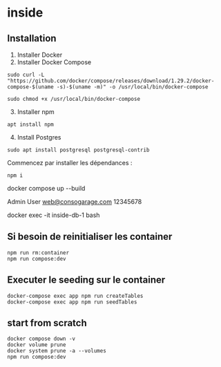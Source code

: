 # inside
## Installation


1. Installer Docker
2. Installer Docker Compose
```
sudo curl -L "https://github.com/docker/compose/releases/download/1.29.2/docker-compose-$(uname -s)-$(uname -m)" -o /usr/local/bin/docker-compose
```
```
sudo chmod +x /usr/local/bin/docker-compose
```

3. Installer npm
```
apt install npm
```
4. Install Postgres
```
sudo apt install postgresql postgresql-contrib
```














Commencez par installer les dépendances :
```
npm i
```
docker compose up --build

Admin User
web@consogarage.com
12345678

<!-- Entrer dans la console du container -->
docker exec -it inside-db-1 bash

## Si besoin de reinitialiser les container
```
npm run rm:container
npm run compose:dev
```
## Executer le seeding sur le container
```
docker-compose exec app npm run createTables
docker-compose exec app npm run seedTables

```
## start from scratch
```
docker compose down -v
docker volume prune
docker system prune -a --volumes
npm run compose:dev
```


